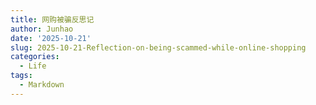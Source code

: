 ```yaml
---
title: 网购被骗反思记
author: Junhao
date: '2025-10-21'
slug: 2025-10-21-Reflection-on-being-scammed-while-online-shopping
categories:
  - Life
tags:
  - Markdown
---
```

